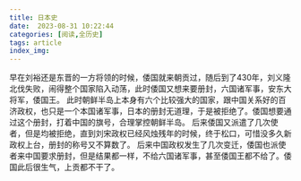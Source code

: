 ```yaml
---
title: 日本史
date:  2023-08-31 10:22:44
categories: [阅读,全历史]
tags: article
index_img: 
---
```

早在刘裕还是东晋的一方将领的时候，倭国就来朝贡过，随后到了430年，刘义隆北伐失败，闹得整个国家陷入动荡，此时倭国又想来要册封，六国诸军事，安东大将军，倭国王。
此时朝鲜半岛上本身有六个比较强大的国家，跟中国关系好的百济政权，也只是一个本国诸军事，日本的册封无道理，于是被拒绝了。倭国想要通过这个册封，打着中国的旗号，合理掌控朝鲜半岛。
后来倭国又派遣了几次使者，但是均被拒绝，直到刘宋政权已经风烛残年的时候，终于松口，可惜没多久新政权上台，册封的称号又不算数了。
后来中国政权发生了几次变迁，倭国也派使者来中国要求册封，但是结果都一样，不给六国诸军事，甚至倭国王都不给了。倭国此后很生气，上贡都不干了。

